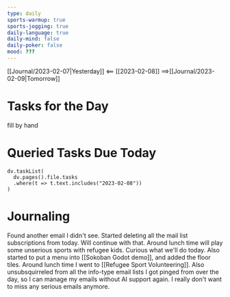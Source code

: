 ```yaml
---
type: daily
sports-warmup: true
sports-jogging: true
daily-language: true
daily-mind: false
daily-poker: false
mood: ???
---
```


[[Journal/2023-02-07|Yesterday]] <== [[2023-02-08]] ==>[[Journal/2023-02-09|Tomorrow]]


# Tasks for the Day

fill by hand


# Queried Tasks Due Today

```dataviewjs
dv.taskList(
  dv.pages().file.tasks
  .where(t => t.text.includes("2023-02-08"))
)
```



# Journaling

Found another email I didn't see. Started deleting all the mail list subscriptions from today. Will continue with that.
Around lunch time will play some unserious sports with refugee kids. Curious what we'll do today.
Also started to put a menu into [[Sokoban Godot demo]], and added the floor tiles.
Around lunch time I went to [[Refugee Sport Volunteering]].
Also unsubsquirreled from all the info-type email lists I got pinged from over the day, so I can manage my emails without AI support again. I really don't want to miss any serious emails anymore.